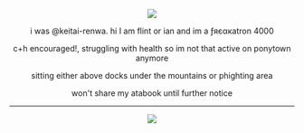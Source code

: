 <p align="center">
<img src="https://komarev.com/ghpvc/?username=netsu-ijou&color=green"
</p>

<p align="center">
i was @keitai-renwa. hi I am flint or ian and im a ƒяєαкatron 4000
</p>

</p>
<p align="center">
c+h encouraged!, struggling with health so im not that active on ponytown anymore
</p>

</p>
<p align="center">
sitting either above docks under the mountains or phighting area
</p>

</p>
<p align="center">
won't share my atabook until further notice
</p>

***

<p align="center">
<img src="https://files.catbox.moe/7ky2m1.png" />
</p>
